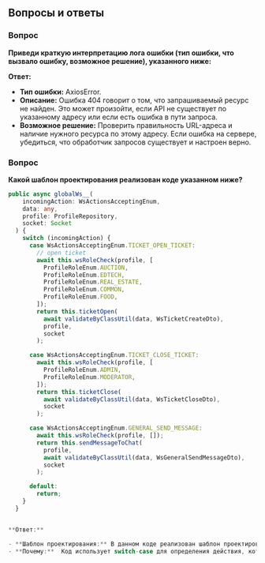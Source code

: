 ## Вопросы и ответы

### Вопрос

**Приведи краткую интерпретацию лога ошибки (тип ошибки, что вызвало ошибку, возможное решение), указанного ниже:**

**Ответ:**

- **Тип ошибки:** AxiosError.
- **Описание:** Ошибка 404 говорит о том, что запрашиваемый ресурс не найден. Это может произойти, если API не существует по указанному адресу или если есть ошибка в пути запроса.
- **Возможное решение:** Проверить правильность URL-адреса и наличие нужного ресурса по этому адресу. Если ошибка на сервере, убедиться, что обработчик запросов существует и настроен верно.

### Вопрос

**Какой шаблон проектирования реализован коде указанном ниже?**

```typescript
public async globalWs__(
    incomingAction: WsActionsAcceptingEnum,
    data: any,
    profile: ProfileRepository,
    socket: Socket
  ) {
    switch (incomingAction) {
      case WsActionsAcceptingEnum.TICKET_OPEN_TICKET:
        // open ticket
        await this.wsRoleCheck(profile, [
          ProfileRoleEnum.AUCTION,
          ProfileRoleEnum.EDTECH,
          ProfileRoleEnum.REAL_ESTATE,
          ProfileRoleEnum.COMMON,
          ProfileRoleEnum.FOOD,
        ]);
        return this.ticketOpen(
          await validateByClassUtil(data, WsTicketCreateDto),
          profile,
          socket
        );

      case WsActionsAcceptingEnum.TICKET_CLOSE_TICKET:
        await this.wsRoleCheck(profile, [
          ProfileRoleEnum.ADMIN,
          ProfileRoleEnum.MODERATOR,
        ]);
        return this.ticketClose(
          await validateByClassUtil(data, WsTicketCloseDto),
          socket
        );

      case WsActionsAcceptingEnum.GENERAL_SEND_MESSAGE:
        await this.wsRoleCheck(profile, []);
        return this.sendMessageToChat(
          profile,
          await validateByClassUtil(data, WsGeneralSendMessageDto),
          socket
        );

      default:
        return;
    }
  }


**Ответ:**

- **Шаблон проектирования:** В данном коде реализован шаблон проектирования Команда (Command Pattern).
- **Почему:**  Код использует switch-case для определения действия, которое нужно выполнить, на основе входящего действия (incomingAction). Каждое действие обрабатывается отдельно и выполняется соответствующая логика.
